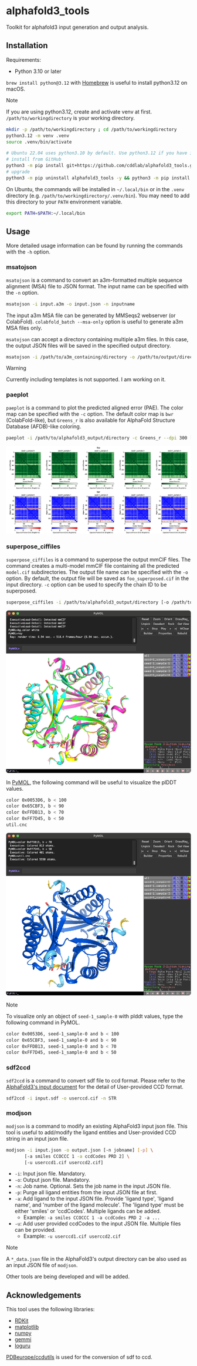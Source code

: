 # alphafold3_tools

Toolkit for alphafold3 input generation and output analysis.

## Installation

Requirements:

- Python 3.10 or later

`brew install python@3.12` with [Homebrew](https://brew.sh/) is useful to install python3.12 on macOS.

> [!NOTE]
> If you are using python3.12, create and activate venv at first.
> `/path/to/workingdirectory` is your working directory.
>
> ```bash
> mkdir -p /path/to/workingdirectory ; cd /path/to/workingdirectory
> python3.12 -m venv .venv
> source .venv/bin/activate
> ```

```bash
# Ubuntu 22.04 uses python3.10 by default. Use python3.12 if you have it instead of python3.10.
# install from GitHub
python3 -m pip install git+https://github.com/cddlab/alphafold3_tools.git
# upgrade
python3 -m pip uninstall alphafold3_tools -y && python3 -m pip install --upgrade git+https://github.com/cddlab/alphafold3_tools.git
```

On Ubuntu, the commands will be installed in `~/.local/bin` or in the `.venv` directory (e.g. `/path/to/workingdirectory/.venv/bin`). You may need to add this directory to your `PATH` environment variable.

```bash
export PATH=$PATH:~/.local/bin
```

## Usage

More detailed usage information can be found by running the commands with the `-h` option.

### msatojson

`msatojson` is a command to convert an a3m-formatted multiple sequence alignment (MSA) file to JSON format. The input name can be specified with the `-n` option.

```bash
msatojson -i input.a3m -o input.json -n inputname
```

The input a3m MSA file can be generated by MMSeqs2 webserver (or ColabFold). `colabfold_batch --msa-only` option is useful to generate a3m MSA files only.

`msatojson` can accept a directory containing multiple a3m files. In this case, the output JSON files will be saved in the specified output directory.

```bash
msatojson -i /path/to/a3m_containing/directory -o /path/to/output/directory
```

> [!WARNING]
> Currently including templates is not supported. I am working on it.

### paeplot

`paeplot` is a command to plot the predicted aligned error (PAE). The color map can be specified with the `-c` option. The default color map is `bwr` (ColabFold-like), but `Greens_r` is also available for AlphaFold Structure Database (AFDB)-like coloring.

```bash
paeplot -i /path/to/alphafold3_output/directory -c Greens_r --dpi 300 [-n foo] [-a]
```

![greensr](./images/greensr.png)
![bwr](./images/bwr.png)

### superpose_ciffiles

`superpose_ciffiles` is a command to superpose the output mmCIF files. The command creates a multi-model mmCIF file containing all the predicted `model.cif` subdirectories. The output file name can be specified with the `-o` option. By default, the output file will be saved as `foo_superposed.cif` in the input directory.
`-c` option can be used to specify the chain ID to be superposed.

```bash
superpose_ciffiles -i /path/to/alphafold3_output/directory [-o /path/to/output/directory/foo_superposed.cif] [-c A]
```

<img src="./images/superposed.png" width="600px" alt="superposed">

In [PyMOL](https://www.pymol.org/), the following command will be useful to visualize the plDDT values.

```bash
color 0x0053D6, b < 100
color 0x65CBF3, b < 90
color 0xFFDB13, b < 70
color 0xFF7D45, b < 50
util.cnc
```

<img src="./images/plddt.png" width="600px" alt="plddt">

> [!NOTE]
> To visualize only an object of `seed-1_sample-0` with plddt values, type the following command in PyMOL.
>
> ```bash
> color 0x0053D6, seed-1_sample-0 and b < 100
> color 0x65CBF3, seed-1_sample-0 and b < 90
> color 0xFFDB13, seed-1_sample-0 and b < 70
> color 0xFF7D45, seed-1_sample-0 and b < 50
> ```

### sdf2ccd

`sdf2ccd` is a command to convert sdf file to ccd format. Please refer to the [AlphaFold3's input document](https://github.com/google-deepmind/alphafold3/blob/main/docs/input.md#user-provided-ccd-format) for the detail of User-provided CCD format.

```bash
sdf2ccd -i input.sdf -o userccd.cif -n STR
```

### modjson

`modjson` is a command to modify an existing AlphaFold3 input json file. This tool is useful to add/modify the ligand entities and User-provided CCD string in an input json file.

```bash
modjson -i input.json -o output.json [-n jobname] [-p] \
       [-a smiles CCOCCC 1 -a ccdCodes PRD 2] \
       [-u userccd1.cif userccd2.cif]
```

- `-i`: Input json file. Mandatory.
- `-o`: Output json file. Mandatory.
- `-n`: Job name. Optional. Sets the job name in the input JSON file.
- `-p`: Purge all ligand entities from the input JSON file at first.
- `-a`: Add ligand to the input JSON file. Provide 'ligand type', 'ligand name', and 'number of the ligand molecule'. The 'ligand type' must be either 'smiles' or 'ccdCodes'. Multiple ligands can be added.
  - Example: `-a smiles CCOCCC 1 -a ccdCodes PRD 2 -a ...`
- `-u`: Add user provided ccdCodes to the input JSON file. Multiple files can be provided.
  - Example: `-u userccd1.cif userccd2.cif`

> [!NOTE]
> A `*_data.json` file in the AlphaFold3's output directory can be also used as an input JSON file of `modjson`.

Other tools are being developed and will be added.

## Acknowledgements

This tool uses the following libraries:

- [RDKit](https://www.rdkit.org/)
- [matplotlib](https://matplotlib.org/)
- [numpy](https://numpy.org/)
- [gemmi](https://gemmi.readthedocs.io/en/latest/)
- [loguru](https://loguru.readthedocs.io/en/stable/)

[PDBeurope/ccdutils](https://github.com/PDBeurope/ccdutils) is used for the conversion of sdf to ccd.
